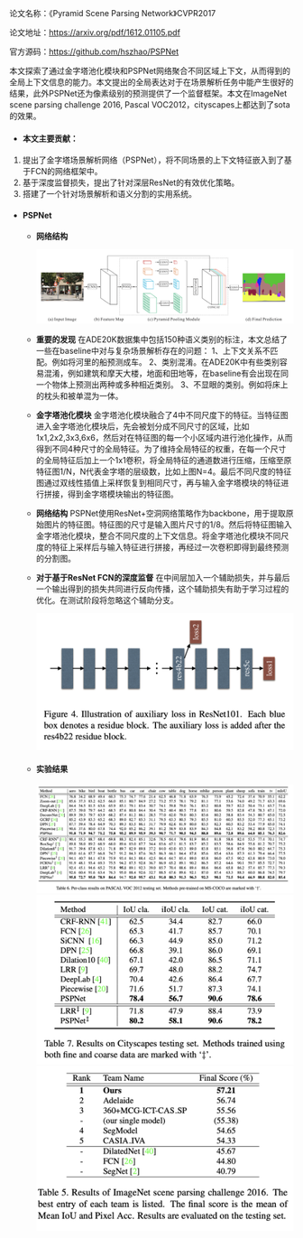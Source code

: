 论文名称：《Pyramid Scene Parsing Network》CVPR2017

论文地址：https://arxiv.org/pdf/1612.01105.pdf

官方源码：https://github.com/hszhao/PSPNet



本文探索了通过金字塔池化模块和PSPNet网络聚合不同区域上下文，从而得到的全局上下文信息的能力。本文提出的全局表达对于在场景解析任务中能产生很好的结果，此外PSPNet还为像素级别的预测提供了一个监督框架。本文在ImageNet scene parsing challenge 2016, Pascal VOC2012，cityscapes上都达到了sota的效果。

- #### 本文主要贡献：

1. 提出了金字塔场景解析网络（PSPNet），将不同场景的上下文特征嵌入到了基于FCN的网络框架中。
2. 基于深度监督损失，提出了针对深层ResNet的有效优化策略。
3. 搭建了一个针对场景解析和语义分割的实用系统。

- #### PSPNet

  - **网络结构**

    <img src='images/image2020-3-11_2-43-48.png'>

  - **重要的发现**
    在ADE20K数据集中包括150种语义类别的标注，本文总结了一些在baseline中对与复杂场景解析存在的问题：
        1、上下文关系不匹配。例如将河里的船预测成车。
        2、类别混淆。在ADE20K中有些类别容易混淆，例如建筑和摩天大楼，地面和田地等，在baseline有会出现在同一个物体上预测出两种或多种相近类别。
        3、不显眼的类别。例如将床上的枕头和被单混为一体。

  - **金字塔池化模块**
    金字塔池化模块融合了4中不同尺度下的特征。当特征图进入金字塔池化模块后，先会被划分成不同尺寸的区域，比如1x1,2x2,3x3,6x6，然后对在特征图的每一个小区域内进行池化操作，从而得到不同4种尺寸的全局特征。为了维持全局特征的权重，在每一个尺寸的全局特征后加上一个1x1卷积，将全局特征的通道数进行压缩，压缩至原特征图1/N，N代表金字塔的层级数，比如上图N=4。最后不同尺度的特征图通过双线性插值上采样恢复到相同尺寸，再与输入金字塔模块的特征进行拼接，得到金字塔模块输出的特征图。

  - **网络结构**
    PSPNet使用ResNet+空洞网络策略作为backbone，用于提取原始图片的特征图。特征图的尺寸是输入图片尺寸的1/8。然后将特征图输入金字塔池化模块，整合不同尺度的上下文信息。将金字塔池化模块不同尺度的特征上采样后与输入特征进行拼接，再经过一次卷积即得到最终预测的分割图。

  - **对于基于ResNet FCN的深度监督**
    在中间层加入一个辅助损失，并与最后一个输出得到的损失共同进行反向传播，这个辅助损失有助于学习过程的优化。在测试阶段将忽略这个辅助分支。

    <img src='images/image2020-3-11_3-22-13.png' width=600>

  - #### 实验结果

    <img src='images/image2020-3-11_3-40-14.png' width=800>

    <img src='images/image2020-3-11_3-40-43.png' width=500>

    <img src='images/image2020-3-11_3-41-8.png' width=600>

    